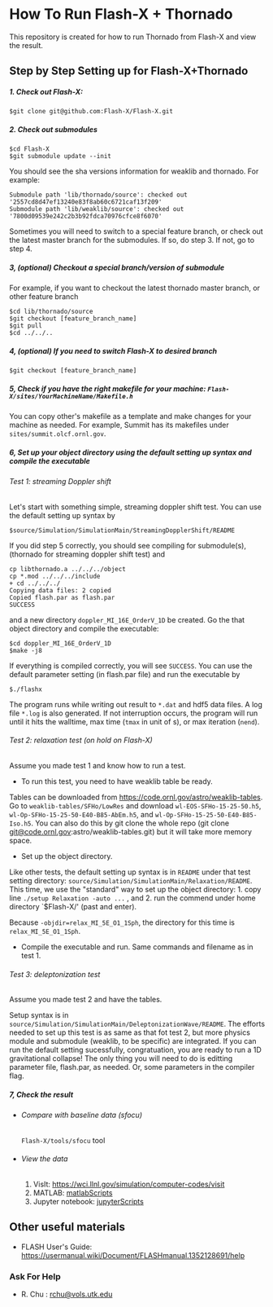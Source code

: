 # How To Run Flash-X + Thornado
This repository is created for how to run Thornado from Flash-X and view the result.

##  Step by Step Setting up for Flash-X+Thornado

##### 1. Check out Flash-X:

	$git clone git@github.com:Flash-X/Flash-X.git

##### 2. Check out submodules

	$cd Flash-X
	$git submodule update --init

   You should see the sha versions information for weaklib and thornado. 
   For example:

	Submodule path 'lib/thornado/source': checked out '2557cd8d47ef13240e83f8ab60c6721caf13f209'
	Submodule path 'lib/weaklib/source': checked out '7800d09539e242c2b3b92fdca70976cfce8f6070'

   Sometimes you will need to switch to a special feature branch, or check out the latest master branch for the submodules.
   If so, do step 3. If not, go to step 4.

##### 3, (optional) Checkout a special branch/version of submodule

   For example, if you want to checkout the latest thornado master branch, or other feature branch

	$cd lib/thornado/source
	$git checkout [feature_branch_name]
	$git pull
	$cd ../../..

##### 4, (optional) If you need to switch Flash-X to desired branch

	$git checkout [feature_branch_name]

##### 5, Check if you have the right makefile for your machine: `Flash-X/sites/YourMachineName/Makefile.h`
   You can copy other's makefile as a template and make changes for your machine as needed.
   For example, Summit has its makefiles under `sites/summit.olcf.ornl.gov`.

##### 6, Set up your object directory using the default setting up syntax and compile the executable

   ###### Test 1: streaming Doppler shift
   Let's start with something simple, streaming doppler shift test.
   You can use the default setting up syntax by

	$source/Simulation/SimulationMain/StreamingDopplerShift/README

   If you did step 5 correctly, you should see compiling for submodule(s), (thornado for streaming doppler shift test) and

	cp libthornado.a ../../../object
	cp *.mod ../../../include
	+ cd ../../../
	Copying data files: 2 copied
	Copied flash.par as flash.par
	SUCCESS

   and a new directory `doppler_MI_16E_OrderV_1D` be created.
   Go the that object directory and compile the executable:

	$cd doppler_MI_16E_OrderV_1D
	$make -j8

   If everything is compiled correctly, you will see `SUCCESS`.
   You can use the default parameter setting (in flash.par file) and run the executable by

	$./flashx

   The program runs while writing out result to `*.dat` and hdf5 data files.
   A log file `*.log` is also generated.
   If not interruption occurs, the program will run until it hits the walltime, max time (`tmax` in unit of s), or max iteration (`nend`).

   ###### Test 2: relaxation test (on hold on Flash-X)

   Assume you made test 1 and know how to run a test.

   - To run this test, you need to have weaklib table be ready.

   Tables can be downloaded from https://code.ornl.gov/astro/weaklib-tables.
   Go to `weaklib-tables/SFHo/LowRes` and download `wl-EOS-SFHo-15-25-50.h5`, `wl-Op-SFHo-15-25-50-E40-B85-AbEm.h5`, and `wl-Op-SFHo-15-25-50-E40-B85-Iso.h5`.
   You can also do this by git clone the whole repo (git clone git@code.ornl.gov:astro/weaklib-tables.git) but it will take more memory space.

   - Set up the object directory.

   Like other tests, the default setting up syntax is in `README` under that test setting directory: `source/Simulation/SimulationMain/Relaxation/README`.
   This time, we use the "standard" way to set up the object directory:
      1. copy line `./setup Relaxation -auto ...` , and
      2. run the commend under home directory `$Flash-X/' (past and enter).

   Because `-objdir=relax_MI_5E_O1_1Sph`, the directory for this time is `relax_MI_5E_O1_1Sph`.

   - Compile the executable and run.
   Same commands and filename as in test 1.

   ###### Test 3: deleptonization test

   Assume you made test 2 and have the tables.

   Setup syntax is in `source/Simulation/SimulationMain/DeleptonizationWave/README`.
   The efforts needed to set up this test is as same as that fot test 2, but more physics module and submodule (weaklib, to be specific) are integrated.
   If you can run the default setting sucessfully, congratuation, you are ready to run a 1D gravitational collapse!
   The only thing you will need to do is editting parameter file, flash.par, as needed. Or, some parameters in the compiler flag.


##### 7, Check the result

   - ###### Compare with baseline data (sfocu)
     `Flash-X/tools/sfocu` tool

   - ###### View the data

       1. VisIt: https://wci.llnl.gov/simulation/computer-codes/visit
       2. MATLAB: [matlabScripts](matlabScripts)
       3. Jupyter notebook: [jupyterScripts](jupyterScripts)

## Other useful materials

- FLASH User's Guide: https://usermanual.wiki/Document/FLASHmanual.1352128691/help

### Ask For Help
- R. Chu : rchu@vols.utk.edu
